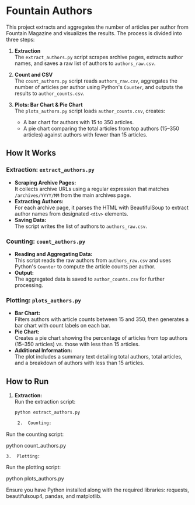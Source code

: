 # Fountain Authors

This project extracts and aggregates the number of articles per author from Fountain Magazine and visualizes the results. The process is divided into three steps:

1. **Extraction**  
   The `extract_authors.py` script scrapes archive pages, extracts author names, and saves a raw list of authors to `authors_raw.csv`.

2. **Count and CSV**  
   The `count_authors.py` script reads `authors_raw.csv`, aggregates the number of articles per author using Python's `Counter`, and outputs the results to `author_counts.csv`.

3. **Plots: Bar Chart & Pie Chart**  
   The `plots_authors.py` script loads `author_counts.csv`, creates:
   - A bar chart for authors with 15 to 350 articles.
   - A pie chart comparing the total articles from top authors (15–350 articles) against authors with fewer than 15 articles.

## How It Works

### Extraction: `extract_authors.py`
- **Scraping Archive Pages:**  
  It collects archive URLs using a regular expression that matches `/archives/YYYY/MM` from the main archives page.
- **Extracting Authors:**  
  For each archive page, it parses the HTML with BeautifulSoup to extract author names from designated `<div>` elements.
- **Saving Data:**  
  The script writes the list of authors to `authors_raw.csv`.

### Counting: `count_authors.py`
- **Reading and Aggregating Data:**  
  This script reads the raw authors from `authors_raw.csv` and uses Python's `Counter` to compute the article counts per author.
- **Output:**  
  The aggregated data is saved to `author_counts.csv` for further processing.

### Plotting: `plots_authors.py`
- **Bar Chart:**  
  Filters authors with article counts between 15 and 350, then generates a bar chart with count labels on each bar.
- **Pie Chart:**  
  Creates a pie chart showing the percentage of articles from top authors (15–350 articles) vs. those with less than 15 articles.
- **Additional Information:**  
  The plot includes a summary text detailing total authors, total articles, and a breakdown of authors with less than 15 articles.

## How to Run

1. **Extraction:**  
   Run the extraction script:
   ```bash
   python extract_authors.py

	2.	Counting:
Run the counting script:

python count_authors.py


	3.	Plotting:
Run the plotting script:

python plots_authors.py


Ensure you have Python installed along with the required libraries: requests, beautifulsoup4, pandas, and matplotlib.

